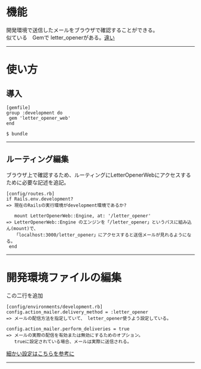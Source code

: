# 機能
開発環境で送信したメールをブラウザで確認することができる。    
似ている　Gemで letter_openerがある。[違い](https://rubyandrails.hatenablog.com/entry/letter_opener_web)    
***

# 使い方
## 導入
~~~
[gemfile]
group :development do
 gem 'letter_opener_web'
end

$ bundle
~~~
***

## ルーティング編集
ブラウザ上で確認するため、ルーティングにLetterOpenerWebにアクセスするために必要な記述を追記。
~~~
[config/routes.rb]
if Rails.env.development?
=> 現在のRailsの実行環境がdevelopment環境であるか?

   mount LetterOpenerWeb::Engine, at: '/letter_opener'
=> LetterOpenerWeb::Engine のエンジンを「/letter_opener」というパスに組み込ん(mount)で、
   「localhost:3000/letter_opener」にアクセスすると送信メールが見れるようになる。
 end
~~~
***

# 開発環境ファイルの編集
この二行を追加
~~~
[config/environments/development.rb]
config.action_mailer.delivery_method = :letter_opener
=> メールの配信方法を指定していて、 letter_opener使うよう設定している。

config.action_mailer.perform_deliveries = true
=> メールの実際の配信を有効または無効にするためのオプション。
   trueに設定されている場合、メールは実際に送信される。
~~~
[細かい設定はこちらを参考に](https://railsguides.jp/configuring.html#action-mailer%E3%82%92%E8%A8%AD%E5%AE%9A%E3%81%99%E3%82%8B)
***

